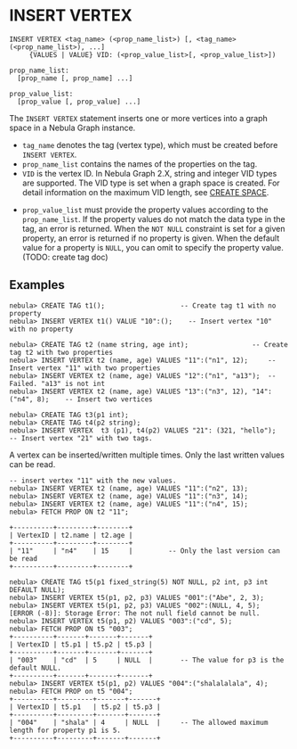 # INSERT VERTEX

```ngql
INSERT VERTEX <tag_name> (<prop_name_list>) [, <tag_name> (<prop_name_list>), ...]
     {VALUES | VALUE} VID: (<prop_value_list>[, <prop_value_list>])

prop_name_list:
  [prop_name [, prop_name] ...]

prop_value_list:
  [prop_value [, prop_value] ...]
```

The `INSERT VERTEX` statement inserts one or more vertices into a graph space in a Nebula Graph instance.

* `tag_name` denotes the tag (vertex type), which must be created before `INSERT VERTEX`.
* `prop_name_list` contains the names of the properties on the tag.
* `VID` is the vertex ID. In Nebula Graph 2.X, string and integer VID types are supported. The VID type is set when a graph space is created. For detail information on the maximum VID length, see [CREATE SPACE](../9.space-statements/1.create-space.md).

<!-- The `VID` must be unique in the graph space. The current sorting basis is "binary coding order", i.e. 0, 1, 2, ... 9223372036854775807, -9223372036854775808, -9223372036854775807, ..., -1. `VID` supports specifying ID manually, or call hash() function to generate. -->

* `prop_value_list` must provide the property values according to the `prop_name_list`. If the property values do not match the data type in the tag, an error is returned. When the `NOT NULL` constraint is set for a given property, an error is returned if no property is given. When the default value for a property is `NULL`, you can omit to specify the property value. (TODO: create tag doc)

## Examples

```ngql
nebula> CREATE TAG t1();                   -- Create tag t1 with no property
nebula> INSERT VERTEX t1() VALUE "10":();    -- Insert vertex "10" with no property
```

```ngql
nebula> CREATE TAG t2 (name string, age int);                -- Create tag t2 with two properties
nebula> INSERT VERTEX t2 (name, age) VALUES "11":("n1", 12);     -- Insert vertex "11" with two properties
nebula> INSERT VERTEX t2 (name, age) VALUES "12":("n1", "a13");  -- Failed. "a13" is not int
nebula> INSERT VERTEX t2 (name, age) VALUES "13":("n3", 12), "14":("n4", 8);    -- Insert two vertices
```

```ngql
nebula> CREATE TAG t3(p1 int);
nebula> CREATE TAG t4(p2 string);
nebula> INSERT VERTEX  t3 (p1), t4(p2) VALUES "21": (321, "hello");   -- Insert vertex "21" with two tags.
```

A vertex can be inserted/written multiple times. Only the last written values can be read.

```ngql
-- insert vertex "11" with the new values.
nebula> INSERT VERTEX t2 (name, age) VALUES "11":("n2", 13);
nebula> INSERT VERTEX t2 (name, age) VALUES "11":("n3", 14);
nebula> INSERT VERTEX t2 (name, age) VALUES "11":("n4", 15);
nebula> FETCH PROP ON t2 "11";

+----------+---------+--------+
| VertexID | t2.name | t2.age |
+----------+---------+--------+
| "11"     | "n4"    | 15     |         -- Only the last version can be read
+----------+---------+--------+
```

```ngql
nebula> CREATE TAG t5(p1 fixed_string(5) NOT NULL, p2 int, p3 int DEFAULT NULL);
nebula> INSERT VERTEX t5(p1, p2, p3) VALUES "001":("Abe", 2, 3);
nebula> INSERT VERTEX t5(p1, p2, p3) VALUES "002":(NULL, 4, 5);
[ERROR (-8)]: Storage Error: The not null field cannot be null.
nebula> INSERT VERTEX t5(p1, p2) VALUES "003":("cd", 5);
nebula> FETCH PROP ON t5 "003";
+----------+-------+-------+-------+
| VertexID | t5.p1 | t5.p2 | t5.p3 |
+----------+-------+-------+-------+
| "003"    | "cd"  | 5     | NULL  |       -- The value for p3 is the default NULL.
+----------+-------+-------+-------+
nebula> INSERT VERTEX t5(p1, p2) VALUES "004":("shalalalala", 4);
nebula> FETCH PROP on t5 "004";
+----------+---------+-------+-------+
| VertexID | t5.p1   | t5.p2 | t5.p3 |
+----------+---------+-------+-------+
| "004"    | "shala" | 4     | NULL  |     -- The allowed maximum length for property p1 is 5.
+----------+---------+-------+-------+
```
